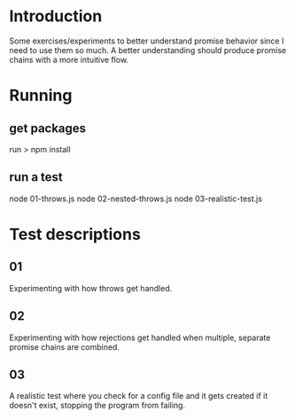 # Introduction
Some exercises/experiments to better understand promise behavior since I need to use them so much. A better understanding should produce promise chains with a more intuitive flow.

# Running
## get packages
run > npm install
## run a test
node 01-throws.js
node 02-nested-throws.js
node 03-realistic-test.js

# Test descriptions
## 01
Experimenting with how throws get handled.
## 02
Experimenting with how rejections get handled when multiple, separate promise chains are combined.
## 03
A realistic test where you check for a config file and it gets created if it doesn't exist, stopping the program from failing.